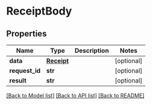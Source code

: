 # ReceiptBody

## Properties
Name | Type | Description | Notes
------------ | ------------- | ------------- | -------------
**data** | [**Receipt**](Receipt.md) |  | [optional] 
**request_id** | **str** |  | [optional] 
**result** | **str** |  | [optional] 

[[Back to Model list]](../README.md#documentation-for-models) [[Back to API list]](../README.md#documentation-for-api-endpoints) [[Back to README]](../README.md)


